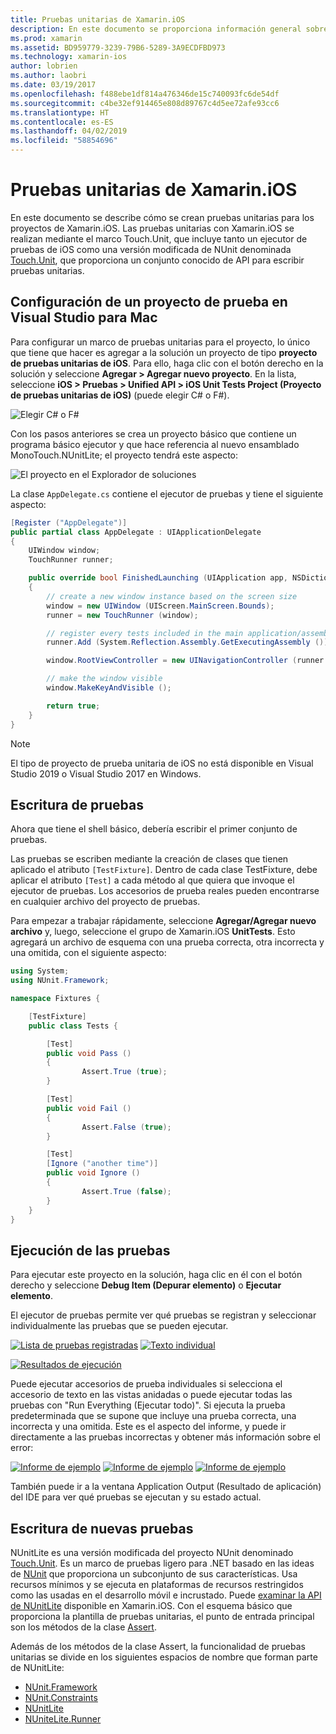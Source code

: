 ```yaml
---
title: Pruebas unitarias de Xamarin.iOS
description: En este documento se proporciona información general sobre cómo realizar pruebas unitarias de una aplicación Xamarin.iOS. Se describe cómo crear un proyecto de prueba unitaria, escribir pruebas y ejecutar pruebas.
ms.prod: xamarin
ms.assetid: BD959779-3239-79B6-5289-3A9ECDFBD973
ms.technology: xamarin-ios
author: lobrien
ms.author: laobri
ms.date: 03/19/2017
ms.openlocfilehash: f488ebe1df814a476346de15c740093fc6de54df
ms.sourcegitcommit: c4be32ef914465e808d89767c4d5ee72afe93cc6
ms.translationtype: HT
ms.contentlocale: es-ES
ms.lasthandoff: 04/02/2019
ms.locfileid: "58854696"
---
```

# <a name="unit-testing-xamarinios-apps"></a>Pruebas unitarias de Xamarin.iOS

En este documento se describe cómo se crean pruebas unitarias para los proyectos de Xamarin.iOS.
Las pruebas unitarias con Xamarin.iOS se realizan mediante el marco Touch.Unit, que incluye tanto un ejecutor de pruebas de iOS como una versión modificada de NUnit denominada [Touch.Unit](https://github.com/xamarin/Touch.Unit), que proporciona un conjunto conocido de API para escribir pruebas unitarias.

## <a name="setting-up-a-test-project-in-visual-studio-for-mac"></a>Configuración de un proyecto de prueba en Visual Studio para Mac

Para configurar un marco de pruebas unitarias para el proyecto, lo único que tiene que hacer es agregar a la solución un proyecto de tipo **proyecto de pruebas unitarias de iOS**. Para ello, haga clic con el botón derecho en la solución y seleccione **Agregar > Agregar nuevo proyecto**. En la lista, seleccione **iOS > Pruebas > Unified API > iOS Unit Tests Project (Proyecto de pruebas unitarias de iOS)** (puede elegir C# o F#).

![](touch.unit-images/00.png "Elegir C# o F#")

Con los pasos anteriores se crea un proyecto básico que contiene un programa básico ejecutor y que hace referencia al nuevo ensamblado MonoTouch.NUnitLite; el proyecto tendrá este aspecto:

![](touch.unit-images/01.png "El proyecto en el Explorador de soluciones")

La clase `AppDelegate.cs` contiene el ejecutor de pruebas y tiene el siguiente aspecto:

```csharp
[Register ("AppDelegate")]
public partial class AppDelegate : UIApplicationDelegate
{
    UIWindow window;
    TouchRunner runner;

    public override bool FinishedLaunching (UIApplication app, NSDictionary options)
    {
        // create a new window instance based on the screen size
        window = new UIWindow (UIScreen.MainScreen.Bounds);
        runner = new TouchRunner (window);

        // register every tests included in the main application/assembly
        runner.Add (System.Reflection.Assembly.GetExecutingAssembly ());

        window.RootViewController = new UINavigationController (runner.GetViewController ());

        // make the window visible
        window.MakeKeyAndVisible ();

        return true;
    }
}
```

> [!NOTE]
> El tipo de proyecto de prueba unitaria de iOS no está disponible en Visual Studio 2019 o Visual Studio 2017 en Windows.

## <a name="writing-some-tests"></a>Escritura de pruebas

Ahora que tiene el shell básico, debería escribir el primer conjunto de pruebas.

Las pruebas se escriben mediante la creación de clases que tienen aplicado el atributo `[TestFixture]`. Dentro de cada clase TestFixture, debe aplicar el atributo `[Test]` a cada método al que quiera que invoque el ejecutor de pruebas. Los accesorios de prueba reales pueden encontrarse en cualquier archivo del proyecto de pruebas.

Para empezar a trabajar rápidamente, seleccione **Agregar/Agregar nuevo archivo** y, luego, seleccione el grupo de Xamarin.iOS **UnitTests**. Esto agregará un archivo de esquema con una prueba correcta, otra incorrecta y una omitida, con el siguiente aspecto:

```csharp
using System;
using NUnit.Framework;

namespace Fixtures {

    [TestFixture]
    public class Tests {

        [Test]
        public void Pass ()
        {
                Assert.True (true);
        }

        [Test]
        public void Fail ()
        {
                Assert.False (true);
        }

        [Test]
        [Ignore ("another time")]
        public void Ignore ()
        {
                Assert.True (false);
        }
    }
}
```

## <a name="running-your-tests"></a>Ejecución de las pruebas

Para ejecutar este proyecto en la solución, haga clic en él con el botón derecho y seleccione **Debug Item (Depurar elemento)** o **Ejecutar elemento**.

El ejecutor de pruebas permite ver qué pruebas se registran y seleccionar individualmente las pruebas que se pueden ejecutar.

[![](touch.unit-images/02-sml.png "Lista de pruebas registradas")](touch.unit-images/02.png#lightbox) 
[![](touch.unit-images/03-sml.png "Texto individual")](touch.unit-images/03.png#lightbox) 

[![](touch.unit-images/04-sml.png "Resultados de ejecución")](touch.unit-images/04.png#lightbox)

Puede ejecutar accesorios de prueba individuales si selecciona el accesorio de texto en las vistas anidadas o puede ejecutar todas las pruebas con "Run Everything (Ejecutar todo)". Si ejecuta la prueba predeterminada que se supone que incluye una prueba correcta, una incorrecta y una omitida. Este es el aspecto del informe, y puede ir directamente a las pruebas incorrectas y obtener más información sobre el error:

[![](touch.unit-images/05-sml.png "Informe de ejemplo")](touch.unit-images/05.png#lightbox) [![](touch.unit-images/06-sml.png "Informe de ejemplo")](touch.unit-images/06.png#lightbox) [![](touch.unit-images/07-sml.png "Informe de ejemplo")](touch.unit-images/07.png#lightbox)

También puede ir a la ventana Application Output (Resultado de aplicación) del IDE para ver qué pruebas se ejecutan y su estado actual.

## <a name="writing-new-tests"></a>Escritura de nuevas pruebas

NUnitLite es una versión modificada del proyecto NUnit denominado [Touch.Unit](https://github.com/xamarin/Touch.Unit). Es un marco de pruebas ligero para .NET basado en las ideas de [NUnit](http://nunit.com/) que proporciona un subconjunto de sus características.
Usa recursos mínimos y se ejecuta en plataformas de recursos restringidos como las usadas en el desarrollo móvil e incrustado. Puede [examinar la API de NUnitLite](https://developer.xamarin.com/api/namespace/NUnitLite/) disponible en Xamarin.iOS. Con el esquema básico que proporciona la plantilla de pruebas unitarias, el punto de entrada principal son los métodos de la clase [Assert](https://developer.xamarin.com/api/type/NUnit.Framework.Assert/).

Además de los métodos de la clase Assert, la funcionalidad de pruebas unitarias se divide en los siguientes espacios de nombre que forman parte de NUnitLite:

- [NUnit.Framework](https://developer.xamarin.com/api/namespace/NUnit.Framework/)
- [NUnit.Constraints](https://developer.xamarin.com/api/namespace/NUnit.Framework.Constraints/)
- [NUnitLite](https://developer.xamarin.com/api/namespace/NUnitLite/)
- [NUniteLite.Runner](https://developer.xamarin.com/api/namespace/NUnitLite.Runner/)
